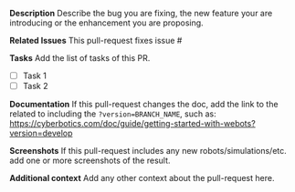 **Description**
Describe the bug you are fixing, the new feature your are introducing or the enhancement you are proposing.

**Related Issues**
This pull-request fixes issue #

**Tasks**
Add the list of tasks of this PR.
  - [ ] Task 1
  - [ ] Task 2

**Documentation**
If this pull-request changes the doc, add the link to the related to including the `?version=BRANCH_NAME`, such as:
https://cyberbotics.com/doc/guide/getting-started-with-webots?version=develop

**Screenshots**
If this pull-request includes any new robots/simulations/etc. add one or more screenshots of the result.

**Additional context**
Add any other context about the pull-request here.
